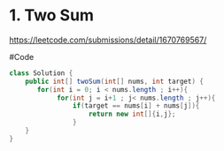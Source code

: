 # 1. Two Sum
https://leetcode.com/submissions/detail/1670769567/

#Code
```java
class Solution {
    public int[] twoSum(int[] nums, int target) {
       for(int i = 0; i < nums.length ; i++){
            for(int j = i+1 ; j< nums.length ; j++){
                if(target == nums[i] + nums[j]){
                    return new int[]{i,j};
                } 
    }
}
